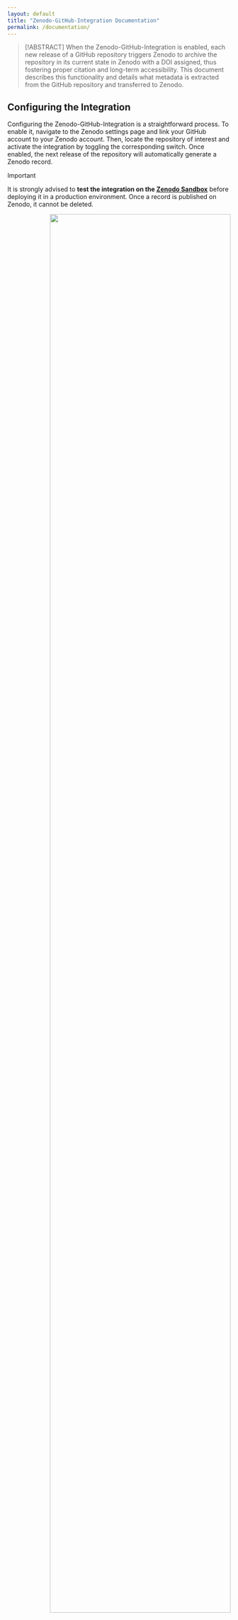 ```yaml
---
layout: default
title: "Zenodo-GitHub-Integration Documentation"
permalink: /documentation/
---
```


> [!ABSTRACT]
> When the Zenodo-GitHub-Integration is enabled, each new release of a GitHub repository triggers Zenodo to archive the repository in its current state in Zenodo with a DOI assigned, thus fostering proper citation and long-term accessibility. This document describes this functionality and details what metadata is extracted from the GitHub repository and transferred to Zenodo.

## Configuring the Integration

Configuring the Zenodo-GitHub-Integration is a straightforward process. To enable it, navigate to the Zenodo settings page and link your GitHub account to your Zenodo account. Then, locate the repository of interest and activate the integration by toggling the corresponding switch. Once enabled, the next release of the repository will automatically generate a Zenodo record.

> [!IMPORTANT]
> It is strongly advised to **test the integration on the [Zenodo Sandbox](https://sandbox.zenodo.org/)** before deploying it in a production environment. Once a record is published on Zenodo, it cannot be deleted.

<p align="right" width="100%">
    <img width="90%" src="../documentation/images/integration_enabling.png">
    <br>
    <i>Enabling the GitHub-Zenodo-Integration.</i>
</p>


## Effects of the Integration 

As soon as a connection between a GitHub repository and Zenodo is established, each new release of the GitHub repository causes the Zenodo integration software (Zenodo agent) to download the repository as a compressed ZIP archive and to publish it subsequently on Zenodo as a new record (or a new version if a record was already created by a previous release). The Zenodo agent also extracts metadata from the GitHub repository and from its release, and uses it to populate the Zenodo record.

<p align="right" width="100%">
    <img width="90%" src="../documentation/images/default_metadata.png">
    <br>
    <i>Default metadata extracted from the GitHub repository.</i>
</p>

Besides metadata that is extracted directly from the repository, the Zenodo agent also searches the root directory of the GitHub repository for certain files from which it can extract metadata for the Zenodo record. Namely, these files are `LICENSE`, `CITATION.cff`, and `.zenodo.json`. Refer to the [metadata mapping table]({{ '/table/' | relative_url }}) for details.

> [!NOTE]
> Data in the `.zenodo.json` file has the highest priority, followed by information in the `CITATION.cff` file, and then details in the `LICENSE` file. Lastly, any remaining data from the GitHub repository and its release is used, with release information taking precedence over repository information.

> [!WARNING]
> If a GitHub repository has both a Zenodo metadata file and a citation metadata file, the Zenodo agent will ignore the citation metadata file completely.

<p align="right" width="100%">
    <img width="90%" src="../documentation/images/metadata_sources.png">
    <br>
    <i>Different sources from which the Zenodo agent extracts metadata (non-comprehensive).</i>
</p>


### Recommendations

- Use a metadata file (`CITATION.cff` or `.zenodo.json`).
  
- Do not include license information in the metadata file, but let the
Zenodo agent interpret the `LICENSE` file itself.

- Handle the version management via the GitHub release tags.
 
- When using the Zenodo metadata file, only enter
information that is consistent over multiple releases.


## Metadata File References

### `LICENSE`

If a license file is found in the root directory of the repository, the Zenodo agent reads the file and generates a corresponding metadata entry for the Zenodo record, thereby overwriting the default license (CC-BY-4.0). Although, the Zenodo metadata schema supports multi-licensing, if more than one license is found in the GitHub repository, only one of them is used for the metadata of the Zenodo record (whichever comes first alphabetically).

> [!NOTE] 
> If the license text is erroneous, the process fails and nothing is published on Zenodo. Ideally, use the [GitHub license templates](https://docs.github.com/en/communities/setting-up-your-project-for-healthy-contributions/adding-a-license-to-a-repository) to generate the license text.

License information in the `CITATION.cff` file or `.zenodo.json` file cause the Zenodo agent to ignore any license file present in the repository.

### `CITATION.cff`

“`CITATION.cff` files are plain text files with human- and machine-readable citation information for software (and datasets). Code developers can include them in their repositories to let others know how to correctly cite their software” ([Citation File Format](https://citation-file-format.github.io/)).

If a citation metadata file is found in the root directory of the GitHub repository, the Zenodo agent fetches its contents and fills the metadata fields of the Zenodo record accordingly, thereby overwriting default metadata. Only a subset of the citation metadata fields is interpreted by the Zenodo agent. These fields are `abstract`, `authors`, `keywords`, `license`, `title` and `message`. The mapping is detailed in the [metadata mapping table]({{ '/table/' | relative_url }}).

> [!NOTE]
>  If the citation metadata file is structurally invalid or contains invalid values, the process fails and nothing is published on Zenodo. Ideally, use the [CFF INIT tool](https://citation-file-format.github.io/cff-initializer-javascript/#/) to create valid citation metadata files.

> [!TIP]
> Comprehensive [Guide to Citation File Format schema version 1.2.0](https://github.com/citation-file-format/citation-file-format/blob/main/schema-guide.md).
> 
> The source code for the interpretation of the `CITATION.cff` file is defined in [zenodo-rdm/site/zenodo_rdm/github](https://github.com/zenodo/zenodo-rdm/blob/master/site/zenodo_rdm/github/).



### `.zenodo.json`

The Zenodo metadata file is similar to the citation metadata file, but with the explicit and sole function of providing predefined metadata for the Zenodo record to the Zenodo agent. As such, it allows defining the most fields of the resulting Zenodo record. Details can be found on the [Zenodo developers page](https://developers.zenodo.org/#add-metadata-to-your-github-repository-release) and in the [metadata mapping table]({{ '/table/' | relative_url }}).


> [!NOTE]
> Every information defined in the Zenodo metadata file is transmitted to the resulting Zenodo record as is. This means, for example, not changing the version value in the Zenodo metadata file across multiple releases results in multiple Zenodo record versions with the same version label. 
><p align="right" width="100%">
>    <img width="50%" src="../documentation/images/same_versions.png"><br>
>    <i>Different versions, same version labels.</i>
></p>

> [!NOTE]
> If the Zenodo metadata file is structurally invalid or contains invalid values, the process fails and nothing is published on Zenodo. Ideally, validate your Zenodo metadata file against the [Zenodo record legacy schema](https://github.com/zenodo/zenodo/blob/master/zenodo/modules/deposit/jsonschemas/deposits/records/legacyrecord.json). To do this, e.g., go to [JSON Schema Validator](https://www.jsonschemavalidator.net/), paste the schema in the left box, and your Zenodo metadata file in the right box.

> [!TIP]
> The source code for the interpretation of the `.zenodo.json` file is defined in [zenodo-rdm/site/zenodo_rdm/github](https://github.com/zenodo/zenodo-rdm/blob/master/site/zenodo_rdm/github/) and [zenodo-rdm/site/zenodo_rdm/legacy/deserializers](https://github.com/zenodo/zenodo-rdm/tree/master/site/zenodo_rdm/legacy/deserializers).



## Limitations

It is not possible to link a GitHub repository with an existing Zenodo record. Populating the `doi` field in the [Zenodo Metadata File](#subsec:zenodo-json) has no effect. It is [impossible to reserve a DOI for a GitHub release](https://support.zenodo.org/help/en-gb/24-github-integration/73-can-i-pre-reserved-a-doi-before-a-github-release) or to get informed about the DOI before it is being minted upon the GitHub release. As a result, it is also impossible to connect a GitHub repository to an already existing Zenodo [Concept DOI](https://zenodo.org/help/versioning). 


